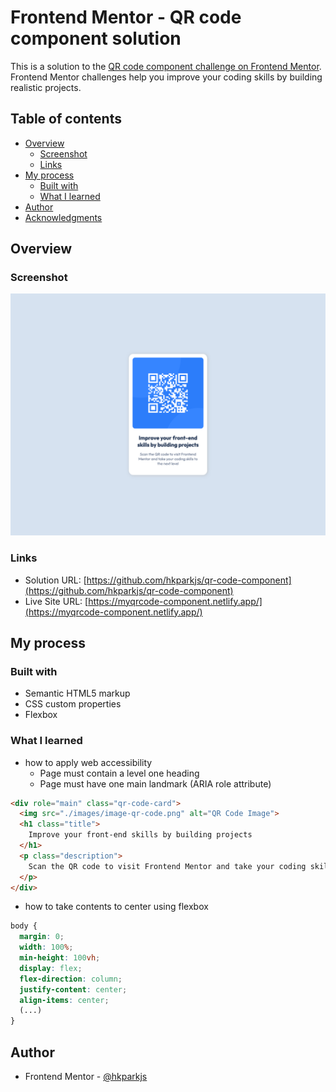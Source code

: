 # Frontend Mentor - QR code component solution

This is a solution to the [QR code component challenge on Frontend Mentor](https://www.frontendmentor.io/challenges/qr-code-component-iux_sIO_H). Frontend Mentor challenges help you improve your coding skills by building realistic projects. 

## Table of contents

- [Overview](#overview)
  - [Screenshot](#screenshot)
  - [Links](#links)
- [My process](#my-process)
  - [Built with](#built-with)
  - [What I learned](#what-i-learned)
- [Author](#author)
- [Acknowledgments](#acknowledgments)

## Overview

### Screenshot

![](./screenshot.png)

### Links

- Solution URL: [https://github.com/hkparkjs/qr-code-component](https://github.com/hkparkjs/qr-code-component)
- Live Site URL: [https://myqrcode-component.netlify.app/](https://myqrcode-component.netlify.app/)

## My process

### Built with

- Semantic HTML5 markup
- CSS custom properties
- Flexbox

### What I learned

- how to apply web accessibility
  - Page must contain a level one heading
  - Page must have one main landmark (ARIA role attribute)
```html
<div role="main" class="qr-code-card">
  <img src="./images/image-qr-code.png" alt="QR Code Image">
  <h1 class="title">
    Improve your front-end skills by building projects
  </h1>
  <p class="description">
    Scan the QR code to visit Frontend Mentor and take your coding skills to the next level
  </p>
</div>
```
- how to take contents to center using flexbox
```css
body {
  margin: 0;
  width: 100%;
  min-height: 100vh;
  display: flex;
  flex-direction: column;
  justify-content: center;
  align-items: center;
  (...)
}
```

## Author

- Frontend Mentor - [@hkparkjs](https://www.frontendmentor.io/profile/hkparkjs)
